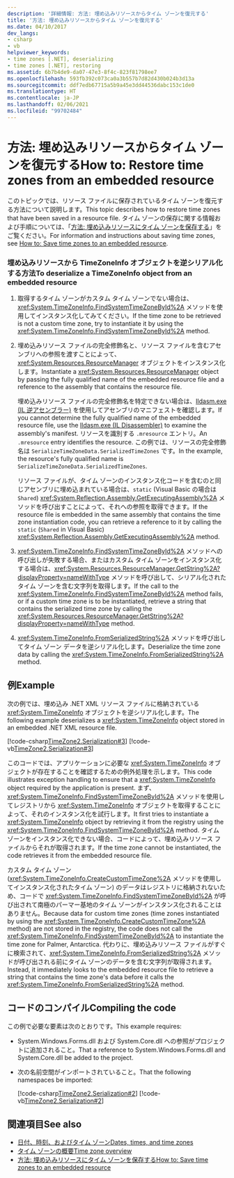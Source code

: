 ```yaml
---
description: '詳細情報: 方法: 埋め込みリソースからタイム ゾーンを復元する'
title: '方法: 埋め込みリソースからタイム ゾーンを復元する'
ms.date: 04/10/2017
dev_langs:
- csharp
- vb
helpviewer_keywords:
- time zones [.NET], deserializing
- time zones [.NET], restoring
ms.assetid: 6b7b4de9-da07-47e3-8f4c-823f81798ee7
ms.openlocfilehash: 593fb392c073ca0a3b557b7d82d430b024b3d13a
ms.sourcegitcommit: ddf7edb67715a5b9a45e3dd44536dabc153c1de0
ms.translationtype: HT
ms.contentlocale: ja-JP
ms.lasthandoff: 02/06/2021
ms.locfileid: "99702484"
---
```

# <a name="how-to-restore-time-zones-from-an-embedded-resource"></a><span data-ttu-id="67159-103">方法: 埋め込みリソースからタイム ゾーンを復元する</span><span class="sxs-lookup"><span data-stu-id="67159-103">How to: Restore time zones from an embedded resource</span></span>

<span data-ttu-id="67159-104">このトピックでは、リソース ファイルに保存されているタイム ゾーンを復元する方法について説明します。</span><span class="sxs-lookup"><span data-stu-id="67159-104">This topic describes how to restore time zones that have been saved in a resource file.</span></span> <span data-ttu-id="67159-105">タイム ゾーンの保存に関する情報および手順については、「[方法: 埋め込みリソースにタイム ゾーンを保存する](save-time-zones-to-an-embedded-resource.md)」をご覧ください。</span><span class="sxs-lookup"><span data-stu-id="67159-105">For information and instructions about saving time zones, see [How to: Save time zones to an embedded resource](save-time-zones-to-an-embedded-resource.md).</span></span>

### <a name="to-deserialize-a-timezoneinfo-object-from-an-embedded-resource"></a><span data-ttu-id="67159-106">埋め込みリソースから TimeZoneInfo オブジェクトを逆シリアル化する方法</span><span class="sxs-lookup"><span data-stu-id="67159-106">To deserialize a TimeZoneInfo object from an embedded resource</span></span>

1. <span data-ttu-id="67159-107">取得するタイム ゾーンがカスタム タイム ゾーンでない場合は、<xref:System.TimeZoneInfo.FindSystemTimeZoneById%2A> メソッドを使用してインスタンス化してみてください。</span><span class="sxs-lookup"><span data-stu-id="67159-107">If the time zone to be retrieved is not a custom time zone, try to instantiate it by using the <xref:System.TimeZoneInfo.FindSystemTimeZoneById%2A> method.</span></span>

2. <span data-ttu-id="67159-108">埋め込みリソース ファイルの完全修飾名と、リソース ファイルを含むアセンブリへの参照を渡すことによって、<xref:System.Resources.ResourceManager> オブジェクトをインスタンス化します。</span><span class="sxs-lookup"><span data-stu-id="67159-108">Instantiate a <xref:System.Resources.ResourceManager> object by passing the fully qualified name of the embedded resource file and a reference to the assembly that contains the resource file.</span></span>

   <span data-ttu-id="67159-109">埋め込みリソース ファイルの完全修飾名を特定できない場合は、[Ildasm.exe (IL 逆アセンブラー)](../../framework/tools/ildasm-exe-il-disassembler.md) を使用してアセンブリのマニフェストを確認します。</span><span class="sxs-lookup"><span data-stu-id="67159-109">If you cannot determine the fully qualified name of the embedded resource file, use the [Ildasm.exe (IL Disassembler)](../../framework/tools/ildasm-exe-il-disassembler.md) to examine the assembly's manifest.</span></span> <span data-ttu-id="67159-110">リソースを識別する `.mresource` エントリ。</span><span class="sxs-lookup"><span data-stu-id="67159-110">An `.mresource` entry identifies the resource.</span></span> <span data-ttu-id="67159-111">この例では、リソースの完全修飾名は `SerializeTimeZoneData.SerializedTimeZones` です。</span><span class="sxs-lookup"><span data-stu-id="67159-111">In the example, the resource's fully qualified name is `SerializeTimeZoneData.SerializedTimeZones`.</span></span>

   <span data-ttu-id="67159-112">リソース ファイルが、タイム ゾーンのインスタンス化コードを含むのと同じアセンブリに埋め込まれている場合は、`static` (Visual Basic の場合は `Shared`) <xref:System.Reflection.Assembly.GetExecutingAssembly%2A> メソッドを呼び出すことによって、それへの参照を取得できます。</span><span class="sxs-lookup"><span data-stu-id="67159-112">If the resource file is embedded in the same assembly that contains the time zone instantiation code, you can retrieve a reference to it by calling the `static` (`Shared` in Visual Basic) <xref:System.Reflection.Assembly.GetExecutingAssembly%2A> method.</span></span>

3. <span data-ttu-id="67159-113"><xref:System.TimeZoneInfo.FindSystemTimeZoneById%2A> メソッドへの呼び出しが失敗する場合、またはカスタム タイム ゾーンをインスタンス化する場合は、<xref:System.Resources.ResourceManager.GetString%2A?displayProperty=nameWithType> メソッドを呼び出して、シリアル化されたタイム ゾーンを含む文字列を取得します。</span><span class="sxs-lookup"><span data-stu-id="67159-113">If the call to the <xref:System.TimeZoneInfo.FindSystemTimeZoneById%2A> method fails, or if a custom time zone is to be instantiated, retrieve a string that contains the serialized time zone by calling the <xref:System.Resources.ResourceManager.GetString%2A?displayProperty=nameWithType> method.</span></span>

4. <span data-ttu-id="67159-114"><xref:System.TimeZoneInfo.FromSerializedString%2A> メソッドを呼び出してタイム ゾーン データを逆シリアル化します。</span><span class="sxs-lookup"><span data-stu-id="67159-114">Deserialize the time zone data by calling the <xref:System.TimeZoneInfo.FromSerializedString%2A> method.</span></span>

## <a name="example"></a><span data-ttu-id="67159-115">例</span><span class="sxs-lookup"><span data-stu-id="67159-115">Example</span></span>

<span data-ttu-id="67159-116">次の例では、埋め込み .NET XML リソース ファイルに格納されている <xref:System.TimeZoneInfo> オブジェクトを逆シリアル化します。</span><span class="sxs-lookup"><span data-stu-id="67159-116">The following example deserializes a <xref:System.TimeZoneInfo> object stored in an embedded .NET XML resource file.</span></span>

[!code-csharp[TimeZone2.Serialization#3](../../../samples/snippets/csharp/VS_Snippets_CLR/TimeZone2.Serialization/cs/SerializeTimeZoneData.cs#3)]
[!code-vb[TimeZone2.Serialization#3](../../../samples/snippets/visualbasic/VS_Snippets_CLR/TimeZone2.Serialization/vb/SerializeTimeZoneData.vb#3)]

<span data-ttu-id="67159-117">このコードでは、アプリケーションに必要な <xref:System.TimeZoneInfo> オブジェクトが存在することを確認するための例外処理を示します。</span><span class="sxs-lookup"><span data-stu-id="67159-117">This code illustrates exception handling to ensure that a <xref:System.TimeZoneInfo> object required by the application is present.</span></span> <span data-ttu-id="67159-118">まず、<xref:System.TimeZoneInfo.FindSystemTimeZoneById%2A> メソッドを使用してレジストリから <xref:System.TimeZoneInfo> オブジェクトを取得することによって、それのインスタンス化を試行します。</span><span class="sxs-lookup"><span data-stu-id="67159-118">It first tries to instantiate a <xref:System.TimeZoneInfo> object by retrieving it from the registry using the <xref:System.TimeZoneInfo.FindSystemTimeZoneById%2A> method.</span></span> <span data-ttu-id="67159-119">タイム ゾーンをインスタンス化できない場合、コードによって、埋め込みリソース ファイルからそれが取得されます。</span><span class="sxs-lookup"><span data-stu-id="67159-119">If the time zone cannot be instantiated, the code retrieves it from the embedded resource file.</span></span>

<span data-ttu-id="67159-120">カスタム タイム ゾーン (<xref:System.TimeZoneInfo.CreateCustomTimeZone%2A> メソッドを使用してインスタンス化されたタイム ゾーン) のデータはレジストリに格納されないため、コードで <xref:System.TimeZoneInfo.FindSystemTimeZoneById%2A> が呼び出されて南極のパーマー基地のタイム ゾーンがインスタンス化されることはありません。</span><span class="sxs-lookup"><span data-stu-id="67159-120">Because data for custom time zones (time zones instantiated by using the <xref:System.TimeZoneInfo.CreateCustomTimeZone%2A> method) are not stored in the registry, the code does not call the <xref:System.TimeZoneInfo.FindSystemTimeZoneById%2A> to instantiate the time zone for Palmer, Antarctica.</span></span> <span data-ttu-id="67159-121">代わりに、埋め込みリソース ファイルがすぐに検索されて、<xref:System.TimeZoneInfo.FromSerializedString%2A> メソッドが呼び出される前にタイム ゾーンのデータを含む文字列が取得されます。</span><span class="sxs-lookup"><span data-stu-id="67159-121">Instead, it immediately looks to the embedded resource file to retrieve a string that contains the time zone's data before it calls the <xref:System.TimeZoneInfo.FromSerializedString%2A> method.</span></span>

## <a name="compiling-the-code"></a><span data-ttu-id="67159-122">コードのコンパイル</span><span class="sxs-lookup"><span data-stu-id="67159-122">Compiling the code</span></span>

<span data-ttu-id="67159-123">この例で必要な要素は次のとおりです。</span><span class="sxs-lookup"><span data-stu-id="67159-123">This example requires:</span></span>

- <span data-ttu-id="67159-124">System.Windows.Forms.dll および System.Core.dll への参照がプロジェクトに追加されること。</span><span class="sxs-lookup"><span data-stu-id="67159-124">That a reference to System.Windows.Forms.dll and System.Core.dll be added to the project.</span></span>

- <span data-ttu-id="67159-125">次の名前空間がインポートされていること。</span><span class="sxs-lookup"><span data-stu-id="67159-125">That the following namespaces be imported:</span></span>

  [!code-csharp[TimeZone2.Serialization#2](../../../samples/snippets/csharp/VS_Snippets_CLR/TimeZone2.Serialization/cs/SerializeTimeZoneData.cs#2)]
  [!code-vb[TimeZone2.Serialization#2](../../../samples/snippets/visualbasic/VS_Snippets_CLR/TimeZone2.Serialization/vb/SerializeTimeZoneData.vb#2)]

## <a name="see-also"></a><span data-ttu-id="67159-126">関連項目</span><span class="sxs-lookup"><span data-stu-id="67159-126">See also</span></span>

- [<span data-ttu-id="67159-127">日付、時刻、およびタイム ゾーン</span><span class="sxs-lookup"><span data-stu-id="67159-127">Dates, times, and time zones</span></span>](index.md)
- [<span data-ttu-id="67159-128">タイム ゾーンの概要</span><span class="sxs-lookup"><span data-stu-id="67159-128">Time zone overview</span></span>](time-zone-overview.md)
- [<span data-ttu-id="67159-129">方法: 埋め込みリソースにタイム ゾーンを保存する</span><span class="sxs-lookup"><span data-stu-id="67159-129">How to: Save time zones to an embedded resource</span></span>](save-time-zones-to-an-embedded-resource.md)

